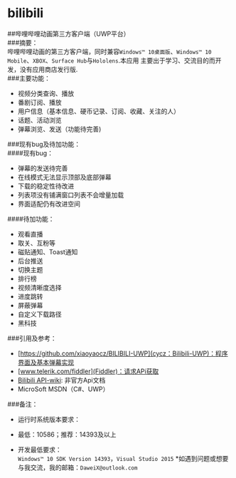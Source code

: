 # bilibili
##哔哩哔哩动画第三方客户端（UWP平台）  
###摘要：  
哔哩哔哩动画的第三方客户端，同时兼容`Windows™ 10桌面版`、`Windows™ 10 Mobile`、`XBOX`、`Surface Hub`与`Hololens`.本应用
主要出于学习、交流目的而开发，没有应用商店发行版.  
###主要功能：  
* 视频分类查询、播放  
* 番剧订阅、播放  
* 用户信息（基本信息、硬币记录、订阅、收藏、关注的人）  
* 话题、活动浏览  
* 弹幕浏览、发送（功能待完善)  
  
###现有bug及待加功能：  
####现有bug：  
* 弹幕的发送待完善  
* 在线模式无法显示顶部及底部弹幕  
* 下载的稳定性待改进  
* 列表项没有铺满窗口列表不会增量加载  
* 界面适配仍有改进空间  
  
####待加功能：  
* 观看直播  
* 取关、互粉等  
* 磁贴通知、Toast通知  
* 后台推送  
* 切换主题  
* 排行榜  
* 视频清晰度选择  
* 进度跳转  
* 屏蔽弹幕  
* 自定义下载路径  
* 黑科技  
  
###引用及参考：  
* [https://github.com/xiaoyaocz/BILIBILI-UWP](cycz：Bilibili-UWP)：程序界面及基本弹幕实现  
* [www.telerik.com/fiddler](Fiddler)：请求APi获取  
* [Bilibili API-wiki](https://github.com/Qixingchen/MD-BiliBili/wiki/API:-%E6%A6%82%E8%A7%88): 非官方Api文档  
* MicroSoft MSDN（C#、UWP）  
  
###备注：  
* 运行时系统版本要求：  
+ 最低：10586；推荐：14393及以上  
* 开发最低要求：  
`Windows™ 10 SDK Version 14393`，`Visual Studio 2015`
*如遇到问题或想要与我交流，我的邮箱：`DaweiX@outlook.com`
